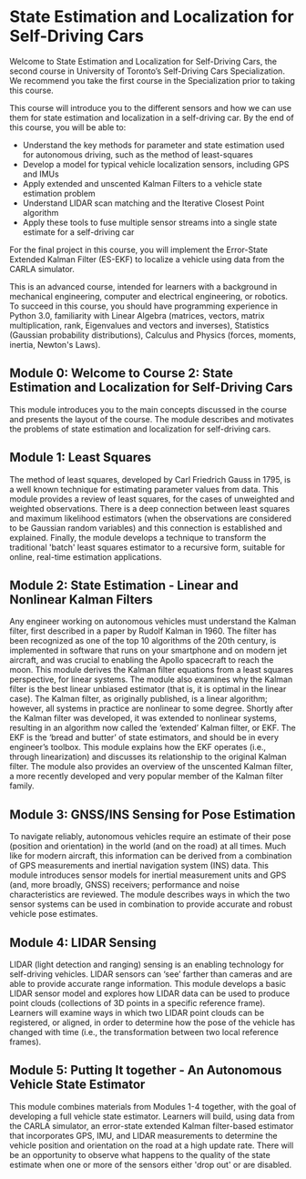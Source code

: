 State Estimation and Localization for Self-Driving Cars
==============

Welcome to State Estimation and Localization for Self-Driving Cars, the second course in University of Toronto’s Self-Driving Cars Specialization. We recommend you take the first course in the Specialization prior to taking this course. 

This course will introduce you to the different sensors and how we can use them for state estimation and localization in a self-driving car. By the end of this course, you will be able to:
- Understand the key methods for parameter and state estimation used for autonomous driving, such as the method of least-squares
- Develop a model for typical vehicle localization sensors, including GPS and IMUs
- Apply extended and unscented Kalman Filters to a vehicle state estimation problem
- Understand LIDAR scan matching and the Iterative Closest Point algorithm 
- Apply these tools to fuse multiple sensor streams into a single state estimate for a self-driving car 

For the final project in this course, you will implement the Error-State Extended Kalman Filter (ES-EKF) to localize a vehicle using data from the CARLA simulator. 

This is an advanced course, intended for learners with a background in mechanical engineering, computer and electrical engineering, or robotics. To succeed in this course, you should have programming experience in Python 3.0, familiarity with Linear Algebra (matrices, vectors, matrix multiplication, rank, Eigenvalues and vectors and inverses), Statistics (Gaussian probability distributions), Calculus and Physics (forces, moments, inertia, Newton's Laws).

## Module 0: Welcome to Course 2: State Estimation and Localization for Self-Driving Cars
This module introduces you to the main concepts discussed in the course and presents the layout of the course. The module describes and motivates the problems of state estimation and localization for self-driving cars.

## Module 1: Least Squares
The method of least squares, developed by Carl Friedrich Gauss in 1795, is a well known technique for estimating parameter values from data. This module provides a review of least squares, for the cases of unweighted and weighted observations. There is a deep connection between least squares and maximum likelihood estimators (when the observations are considered to be Gaussian random variables) and this connection is established and explained. Finally, the module develops a technique to transform the traditional 'batch' least squares estimator to a recursive form, suitable for online, real-time estimation applications.
	
## Module 2: State Estimation - Linear and Nonlinear Kalman Filters
Any engineer working on autonomous vehicles must understand the Kalman filter, first described in a paper by Rudolf Kalman in 1960. The filter has been recognized as one of the top 10 algorithms of the 20th century, is implemented in software that runs on your smartphone and on modern jet aircraft, and was crucial to enabling the Apollo spacecraft to reach the moon. This module derives the Kalman filter equations from a least squares perspective, for linear systems. The module also examines why the Kalman filter is the best linear unbiased estimator (that is, it is optimal in the linear case). The Kalman filter, as originally published, is a linear algorithm; however, all systems in practice are nonlinear to some degree. Shortly after the Kalman filter was developed, it was extended to nonlinear systems, resulting in an algorithm now called the ‘extended’ Kalman filter, or EKF. The EKF is the ‘bread and butter’ of state estimators, and should be in every engineer’s toolbox. This module explains how the EKF operates (i.e., through linearization) and discusses its relationship to the original Kalman filter. The module also provides an overview of the unscented Kalman filter, a more recently developed and very popular member of the Kalman filter family.    

## Module 3: GNSS/INS Sensing for Pose Estimation
To navigate reliably, autonomous vehicles require an estimate of their pose (position and orientation) in the world (and on the road) at all times. Much like for modern aircraft, this information can be derived from a combination of GPS measurements and inertial navigation system (INS) data. This module introduces sensor models for inertial measurement units and GPS (and, more broadly, GNSS) receivers; performance and noise characteristics are reviewed. The module describes ways in which the two sensor systems can be used in combination to provide accurate and robust vehicle pose estimates.

## Module 4: LIDAR Sensing
LIDAR (light detection and ranging) sensing is an enabling technology for self-driving vehicles. LIDAR sensors can ‘see’ farther than cameras and are able to provide accurate range information. This module develops a basic LIDAR sensor model and explores how LIDAR data can be used to produce point clouds (collections of 3D points in a specific reference frame). Learners will examine ways in which two LIDAR point clouds can be registered, or aligned, in order to determine how the pose of the vehicle has changed with time (i.e., the transformation between two local reference frames).

## Module 5: Putting It together - An Autonomous Vehicle State Estimator
This module combines materials from Modules 1-4 together, with the goal of developing a full vehicle state estimator. Learners will build, using data from the CARLA simulator, an error-state extended Kalman filter-based estimator that incorporates GPS, IMU, and LIDAR measurements to determine the vehicle position and orientation on the road at a high update rate. There will be an opportunity to observe what happens to the quality of the state estimate when one or more of the sensors either 'drop out' or are disabled.
